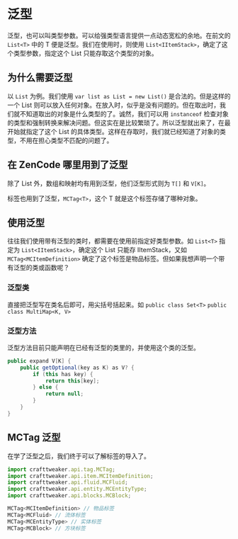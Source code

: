 # 泛型

泛型，也可以叫类型参数。可以给强类型语言提供一点动态宽松的余地。在前文的 `List<T>` 中的 T 便是泛型。我们在使用时，则使用 `List<IItemStack>`，确定了这个类型参数，指定这个 List 只能存取这个类型的对象。

## 为什么需要泛型

以 `List` 为例。我们使用 `var list as List = new List()` 是合法的。但是这样的一个 List 则可以放入任何对象。在放入时，似乎是没有问题的。但在取出时，我们就不知道取出的对象是什么类型的了。诚然，我们可以用 `instanceof` 检查对象的类型和强制转换来解决问题。但这实在是比较繁琐了。所以泛型就出来了，在最开始就指定了这个 List 的具体类型。这样在存取时，我们就已经知道了对象的类型，不用在担心类型不匹配的问题了。

## 在 ZenCode 哪里用到了泛型

除了 List 外，数组和映射均有用到泛型，他们泛型形式则为 `T[]` 和 `V[K]`。

标签也用到了泛型，`MCTag<T>`，这个 T 就是这个标签存储了哪种对象。

## 使用泛型

往往我们使用带有泛型的类时，都需要在使用前指定好类型参数。如 `List<T>` 指定为 `List<IItemStack>`，确定这个 List 只能存 IItemStack，又如 `MCTag<MCItemDefinition>` 确定了这个标签是物品标签。但如果我想声明一个带有泛型的类或函数呢？

### 泛型类

直接把泛型写在类名后即可，用尖括号括起来。如 `public class Set<T>` `public class MultiMap<K, V>`

### 泛型方法

泛型方法目前只能声明在已经有泛型的类里的，并使用这个类的泛型。

```java
public expand V[K] {
    public getOptional(key as K) as V? {
        if (this has key) {
            return this[key];
        } else {
            return null;
        }
    }
}
```

## MCTag 泛型

在学了泛型之后，我们终于可以了解标签的导入了。

```javascript
import crafttweaker.api.tag.MCTag;
import crafttweaker.api.item.MCItemDefinition;
import crafttweaker.api.fluid.MCFluid;
import crafttweaker.api.entity.MCEntityType;
import crafttweaker.api.blocks.MCBlock;

MCTag<MCItemDefinition> // 物品标签
MCTag<MCFluid> // 流体标签
MCTag<MCEntityType> // 实体标签
MCTag<MCBlock> // 方块标签
```
